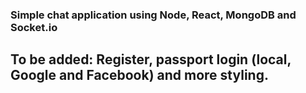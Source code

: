 ### Simple chat application using Node, React, MongoDB and Socket.io

## To be added: Register, passport login (local, Google and Facebook) and more styling.